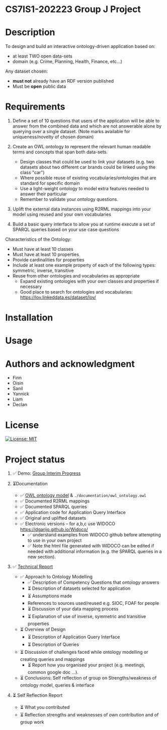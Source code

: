 # CS7IS1-202223 Group J Project 

# Description
To design and build an interactive ontology-driven application based on:
- at least TWO open data-sets
- domain (e.g. Crime, Planning, Health, Finance, etc...)

Any dataset chosen:
- **must not** already have an RDF version published
- Must be **open** public data

# Requirements
1. Define a set of 10 questions that users of the application will be able to answer from the combined data and which are not answerable alone by querying over a single dataset. (Note marks available for uniqueness/novelty of chosen domain)

2. Create an OWL ontology to represent the relevant human readable terms and concepts that span both data-sets.
    - Design classes that could be used to link your datasets (e.g. two datasets about two different car brands could be linked using the class "car")
    - Where possible reuse of existing vocabularies/ontologies that are standard for specific domain
    - Use a light-weight ontology to model extra features needed to answer their particular
    - Remember to validate your ontology questions.
3. Uplift the external data instances using R2RML mappings into your model using reused and your own vocabularies

4. Build a basic query interface to allow you at runtime execute a set of SPARQL queries based on your use case questions

Characteristics of the Ontology:
- Must have at least 10 classes
- Must have at least 10 properties
- Provide cardinalities for properties
- Include at least one example property of each of the following types: symmetric, inverse, transitive
- Reuse from other ontologies and vocabularies as
appropriate
    - Expand existing ontologies with your own classes and properties if necessary
    - Good place to search for ontologies and vocabularies: https://lov.linkeddata.es/dataset/lov/


# Installation

# Usage

# Authors and acknowledgment

- Finn
- Oisin 
- Sanil 
- Yannick 
- Liam
- Declan


# License

 [![License: MIT](https://img.shields.io/badge/License-MIT-yellow.svg)](https://opensource.org/licenses/MIT)

# Project status

1. ✅ Demo: [Group Interim Progress](https://docs.google.com/presentation/d/1KMor0qnAbQpiv_s-OxFozfPKAhSGCVuNHesDoBExSro/edit?usp=sharing)

2. ⏳Documentation
    - ✅ [OWL ontology model](https://docs.google.com/document/d/1WwFKcXlZCi9_zi84WCxoezuKGI9CtVtNBcwN2UEEXIY/edit?usp=sharing) & `./documentation/owl_ontology.owl`
    - ✅ Documented R2RML mappings 
    - ✅ Documented SPARQL queries 
    - ✅ Application code for Application Query Interface 
    - ✅ Original and uplifted datasets 
    - ✅ Electronic versions – for a,b,c use WIDOCO https://dgarijo.github.io/Widoco/
        - ✅ understand examples from WIDOCO github before attempting to use in your own project 
        - ✅ Note the html file generated with WIDOCO can be edited if needed with additional information (e.g. the SPARQL queries in a new section). 
3. ✅ [Technical Report](https://www.overleaf.com/8328128127kjhgzxphsrrq)
    - ✅ Approach to Ontology Modelling 
        - ✅ Description of Competency Questions that ontology answers 
        - ⏳ Description of datasets selected for application 
        - ⏳ Assumptions made 
        - References to sources used/reused e.g. SIOC, FOAF for people 
        - ⏳ Discussion of your data mapping process 
        - ⏳ Explanation of use of inverse, symmetric and transitive properties 
    - ⏳ Overview of Design 
        - ⏳ Description of Application Query Interface 
        - ⏳ Description of Queries 
    - ⏳ Discussion of challenges faced while ontology modelling or creating queries and mappings 
        - ⏳ Report how you organised your project (e.g. meetings, common google doc ...). 
    - ⏳ Conclusions: Self reflection of group on Strengths/weakness of ontology model, queries & interface 
4. ⏳ Self Reflection Report
    - ⏳ What you contributed 
    - ⏳ Reflection strengths and weaknesses of own contribution and of group work 